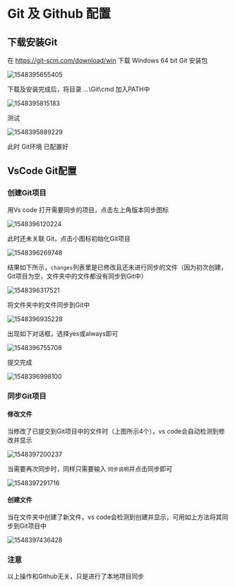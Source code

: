 # Git 及 Github 配置

## 下载安装Git

在 https://git-scm.com/download/win 下载 Windows 64 bit Git 安装包

![1548395655405](C:\Users\BUSDRI~1\AppData\Local\Temp\1548395655405.png)

下载及安装完成后，将目录 ...\Git\cmd 加入PATH中

![1548395815183](C:\Users\BUSDRI~1\AppData\Local\Temp\1548395815183.png)

测试

![1548395889229](C:\Users\BUSDRI~1\AppData\Local\Temp\1548395889229.png)

此时 Git环境 已配置好

## VsCode Git配置

### 创建Git项目

用Vs code 打开需要同步的项目，点击左上角版本同步图标

![1548396120224](C:\Users\BUSDRI~1\AppData\Local\Temp\1548396120224.png)

此时还未关联 Git，点击小图标初始化Git项目

![1548396269748](C:\Users\BUSDRI~1\AppData\Local\Temp\1548396269748.png)

结果如下所示，`changes`列表里是已修改且还未进行同步的文件（因为初次创建，Git项目为空，文件夹中的文件都没有同步到Git中）

![1548396317521](C:\Users\BUSDRI~1\AppData\Local\Temp\1548396317521.png)

将文件夹中的文件同步到Git中

![1548396935228](C:\Users\BUSDRI~1\AppData\Local\Temp\1548396935228.png)

出现如下对话框，选择yes或always即可

![1548396755708](C:\Users\BUSDRI~1\AppData\Local\Temp\1548396755708.png)

提交完成

![1548396998100](C:\Users\BUSDRI~1\AppData\Local\Temp\1548396998100.png)

### 同步Git项目

#### 修改文件

当修改了已提交到Git项目中的文件时（上图所示4个），vs code会自动检测到修改并显示

![1548397200237](C:\Users\BUSDRI~1\AppData\Local\Temp\1548397200237.png)

当需要再次同步时，同样只需要输入 `同步说明`并点击同步即可

![1548397291716](C:\Users\BUSDRI~1\AppData\Local\Temp\1548397291716.png)

#### 创建文件

当在文件夹中创建了新文件，vs code会检测到创建并显示，可用如上方法将其同步到Git项目中

![1548397436428](C:\Users\BUSDRI~1\AppData\Local\Temp\1548397436428.png)

### 注意

以上操作和Github无关，只是进行了本地项目同步
